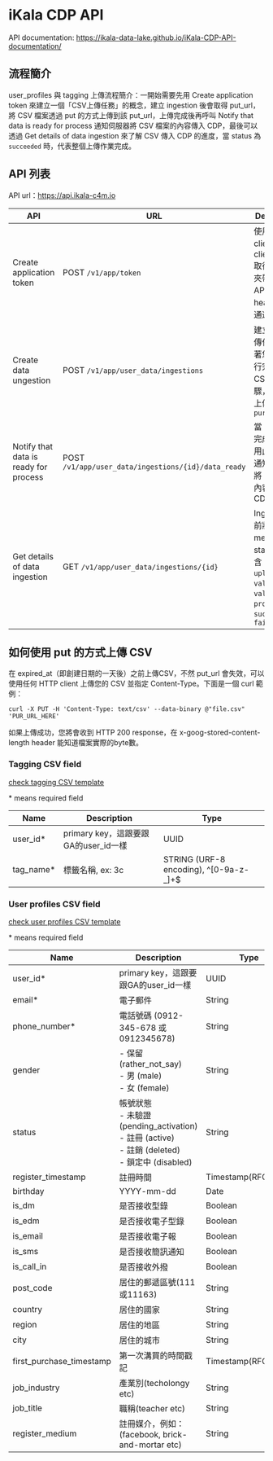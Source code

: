 iKala CDP API
===

API documentation: https://ikala-data-lake.github.io/iKala-CDP-API-documentation/

## 流程簡介
user_profiles 與 tagging 上傳流程簡介：一開始需要先用 Create application token 來建立一個「CSV上傳任務」的概念，建立 ingestion 後會取得 put_url，將 CSV 檔案透過 put 的方式上傳到該 put_url，上傳完成後再呼叫  Notify that data is ready for process 通知伺服器將 CSV 檔案的內容傳入 CDP，最後可以透過 Get details of data ingestion 來了解 CSV 傳入 CDP 的進度，當 status 為 `succeeded` 時，代表整個上傳作業完成。

## API 列表

API url：https://api.ikala-c4m.io

|API|URL|Description|
|-|-|-|
| Create application token| POST `/v1/app/token`| 使用 client_id 與 client_secret 取得 token，夾帶在其他 API 的 header 中來通過認證|
| Create data ungestion| POST `/v1/app/user_data/ingestions` |建立一個上傳任務，接著您必須自行完成上傳 CSV 的步驟，將檔案上傳到 `pur_url`|
| Notify that data is ready for process| POST `/v1/app/user_data/ingestions/{id}/data_ready`| 當 CSV 上傳完成後，使用此API主動通知伺服器將 CSV 檔案內容傳入 CDP|
| Get details of data ingestion|GET `/v1/app/user_data/ingestions/{id}`| Ingestion 目前狀態與 meta data，status 值包含 `created`, `uploaded`, `validating`, `validated`, `processing`, `succeeded`, `failed`|

## 如何使用 put 的方式上傳 CSV

在 expired_at（即創建日期的一天後）之前上傳CSV，不然 put_url 會失效，可以使用任何 HTTP client 上傳您的 CSV 並指定 Content-Type。下面是一個 curl 範例：

`curl -X PUT -H 'Content-Type: text/csv' --data-binary @"file.csv" 'PUR_URL_HERE'`

如果上傳成功，您將會收到 HTTP 200 response，在 x-goog-stored-content-length header 能知道檔案實際的byte數。

### Tagging CSV field

[check tagging CSV template](./tagging_CSV_template.csv)

\* means required field

|Name|Description|Type|
|-|-|-|
|user_id*|primary key，這跟要跟GA的user_id一樣|UUID|
|tag_name*| 標籤名稱, ex: 3c | STRING (URF-8 encoding), ^[0-9a-z\-_]+$|

### User profiles CSV field

[check user profiles CSV template](./user_profiles_CSV_template.csv)

\* means required field

|Name|Description|Type|
|-|-|-|
|user_id*|primary key，這跟要跟GA的user_id一樣|UUID|
|email*|電子郵件|String|
|phone_number*|電話號碼 (0912-345-678 或 0912345678)|String|
|gender|- 保留 (rather_not_say)<br> - 男 (male)<br> - 女 (female) |String|
|status| 帳號狀態<br> - 未驗證 (pending_activation)<br> - 註冊 (active)<br> - 註銷 (deleted)<br> - 鎖定中 (disabled) |String|
|register_timestamp|註冊時間|Timestamp(RFC3339)|
|birthday|YYYY-mm-dd|Date|
|is_dm|是否接收型錄|Boolean|
|is_edm|是否接收電子型錄|Boolean|
|is_email|是否接收電子報|Boolean|
|is_sms|是否接收簡訊通知|Boolean|
|is_call_in|是否接收外撥|Boolean|
|post_code|居住的郵遞區號(111或11163)|String|
|country|居住的國家|String|
|region|居住的地區|String|
|city|居住的城市|String|
|first_purchase_timestamp|第一次溝買的時間戳記|Timestamp(RFC3339)|
|job_industry|產業別(techolongy etc)|String|
|job_title|職稱(teacher etc)|String|
|register_medium|註冊媒介，例如：(facebook, brick-and-mortar etc) |String|
